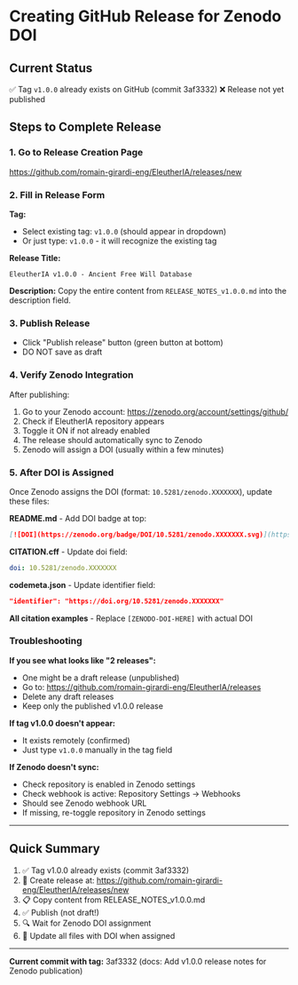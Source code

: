 # Creating GitHub Release for Zenodo DOI

## Current Status
✅ Tag `v1.0.0` already exists on GitHub (commit 3af3332)
❌ Release not yet published

## Steps to Complete Release

### 1. Go to Release Creation Page
https://github.com/romain-girardi-eng/EleutherIA/releases/new

### 2. Fill in Release Form

**Tag:**
- Select existing tag: `v1.0.0` (should appear in dropdown)
- Or just type: `v1.0.0` - it will recognize the existing tag

**Release Title:**
```
EleutherIA v1.0.0 - Ancient Free Will Database
```

**Description:**
Copy the entire content from `RELEASE_NOTES_v1.0.0.md` into the description field.

### 3. Publish Release
- Click "Publish release" button (green button at bottom)
- DO NOT save as draft

### 4. Verify Zenodo Integration

After publishing:
1. Go to your Zenodo account: https://zenodo.org/account/settings/github/
2. Check if EleutherIA repository appears
3. Toggle it ON if not already enabled
4. The release should automatically sync to Zenodo
5. Zenodo will assign a DOI (usually within a few minutes)

### 5. After DOI is Assigned

Once Zenodo assigns the DOI (format: `10.5281/zenodo.XXXXXXX`), update these files:

**README.md** - Add DOI badge at top:
```markdown
[![DOI](https://zenodo.org/badge/DOI/10.5281/zenodo.XXXXXXX.svg)](https://doi.org/10.5281/zenodo.XXXXXXX)
```

**CITATION.cff** - Update doi field:
```yaml
doi: 10.5281/zenodo.XXXXXXX
```

**codemeta.json** - Update identifier field:
```json
"identifier": "https://doi.org/10.5281/zenodo.XXXXXXX"
```

**All citation examples** - Replace `[ZENODO-DOI-HERE]` with actual DOI

### Troubleshooting

**If you see what looks like "2 releases":**
- One might be a draft release (unpublished)
- Go to: https://github.com/romain-girardi-eng/EleutherIA/releases
- Delete any draft releases
- Keep only the published v1.0.0 release

**If tag v1.0.0 doesn't appear:**
- It exists remotely (confirmed)
- Just type `v1.0.0` manually in the tag field

**If Zenodo doesn't sync:**
- Check repository is enabled in Zenodo settings
- Check webhook is active: Repository Settings → Webhooks
- Should see Zenodo webhook URL
- If missing, re-toggle repository in Zenodo settings

---

## Quick Summary

1. ✅ Tag v1.0.0 already exists (commit 3af3332)
2. 📝 Create release at: https://github.com/romain-girardi-eng/EleutherIA/releases/new
3. 📋 Copy content from RELEASE_NOTES_v1.0.0.md
4. ✅ Publish (not draft!)
5. 🔍 Wait for Zenodo DOI assignment
6. 📝 Update all files with DOI when assigned

---

**Current commit with tag:** 3af3332 (docs: Add v1.0.0 release notes for Zenodo publication)

